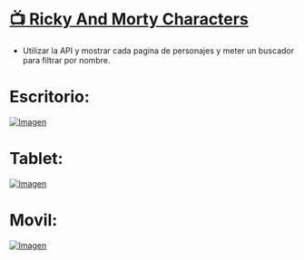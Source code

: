 # [📺 Ricky And Morty Characters](https://davidfrontenddev.github.io/RickyAndMorty/)

- Utilizar la API y mostrar cada pagina de personajes y meter un buscador para filtrar por nombre.

# Escritorio:

[![Imagen](https://i.imgur.com/NppfMiX.png)](https://davidfrontenddev.github.io/RickyAndMorty/)

# Tablet:

[![Imagen](https://i.imgur.com/1JXWk9D.png)](https://davidfrontenddev.github.io/RickyAndMorty/)

# Movil:

[![Imagen](https://i.imgur.com/G2oRnIv.png)](https://davidfrontenddev.github.io/RickyAndMorty/)
